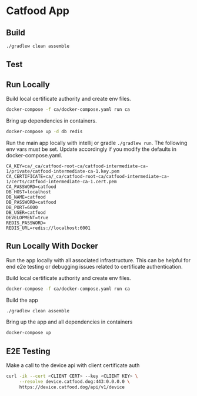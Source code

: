# Catfood App

## Build
```bash
./gradlew clean assemble
```

## Test

## Run Locally
Build local certificate authority and create env files.
```bash
docker-compose -f ca/docker-compose.yaml run ca
```
Bring up dependencies in containers.
```bash
docker-compose up -d db redis
```

Run the main app locally with intellij or gradle `./gradlew run`.
The following env vars must be set.  Update accordingly if you modify the defaults in docker-compose.yaml.
```
CA_KEY=ca/_ca/catfood-root-ca/catfood-intermediate-ca-1/private/catfood-intermediate-ca-1.key.pem
CA_CERTIFICATE=ca/_ca/catfood-root-ca/catfood-intermediate-ca-1/certs/catfood-intermediate-ca-1.cert.pem
CA_PASSWORD=catfood
DB_HOST=localhost
DB_NAME=catfood
DB_PASSWORD=catfood
DB_PORT=6000
DB_USER=catfood
DEVELOPMENT=true
REDIS_PASSWORD=
REDIS_URL=redis://localhost:6001
```

## Run Locally With Docker
Run the app locally with all associated infrastructure.
This can be helpful for end e2e testing or debugging issues related to certificate authentication.

Build local certificate authority and create env files.
```bash
docker-compose -f ca/docker-compose.yaml run ca
```
Build the app
```bash
./gradlew clean assemble
```
Bring up the app and all dependencies in containers
```bash
docker-compose up
```

## E2E Testing
Make a call to the device api with client certificate auth
```bash
curl -ik --cert <CLIENT CERT> --key <CLIENT KEY> \
     --resolve device.catfood.dog:443:0.0.0.0 \
     https://device.catfood.dog/api/v1/device
```
